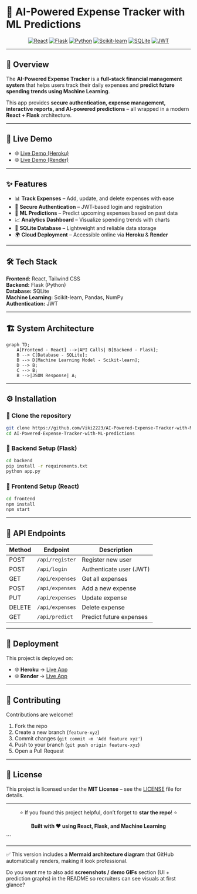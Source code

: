 # 🤖 AI-Powered Expense Tracker with ML Predictions

<div align="center">

[![React](https://img.shields.io/badge/React-18.0+-61dafb?style=for-the-badge&logo=react&logoColor=white)](https://reactjs.org/)
[![Flask](https://img.shields.io/badge/Flask-3.0+-000000?style=for-the-badge&logo=flask&logoColor=white)](https://flask.palletsprojects.com/)
[![Python](https://img.shields.io/badge/Python-3.9+-3776ab?style=for-the-badge&logo=python&logoColor=white)](https://python.org/)
[![Scikit-learn](https://img.shields.io/badge/Scikit--Learn-1.4+-f7931e?style=for-the-badge&logo=scikit-learn&logoColor=white)](https://scikit-learn.org/)
[![SQLite](https://img.shields.io/badge/SQLite-003b57?style=for-the-badge&logo=sqlite&logoColor=white)](https://sqlite.org/)
[![JWT](https://img.shields.io/badge/JWT-000000?style=for-the-badge&logo=jsonwebtokens&logoColor=white)](https://jwt.io/)

</div>

---

## 📌 Overview  

The **AI-Powered Expense Tracker** is a **full-stack financial management system** that helps users track their daily expenses and **predict future spending trends using Machine Learning**.  

This app provides **secure authentication, expense management, interactive reports, and AI-powered predictions** – all wrapped in a modern **React + Flask** architecture.  

---

## 🚀 Live Demo  

- 🌐 [Live Demo (Heroku)](https://your-deployed-app.herokuapp.com)  
- 🌐 [Live Demo (Render)](https://ai-expense-tracker-backend-nhy7.onrender.com)  

---

## ✨ Features  

- 📊 **Track Expenses** – Add, update, and delete expenses with ease  
- 🔐 **Secure Authentication** – JWT-based login and registration  
- 🤖 **ML Predictions** – Predict upcoming expenses based on past data  
- 📈 **Analytics Dashboard** – Visualize spending trends with charts  
- 💾 **SQLite Database** – Lightweight and reliable data storage  
- 🌍 **Cloud Deployment** – Accessible online via **Heroku** & **Render**  

---

## 🛠️ Tech Stack  

**Frontend:** React, Tailwind CSS  
**Backend:** Flask (Python)  
**Database:** SQLite  
**Machine Learning:** Scikit-learn, Pandas, NumPy  
**Authentication:** JWT  

---

## 🏗️ System Architecture  

```mermaid
graph TD;
    A[Frontend - React] -->|API Calls| B[Backend - Flask];
    B --> C[Database - SQLite];
    B --> D[Machine Learning Model - Scikit-learn];
    D --> B;
    C --> B;
    B -->|JSON Response| A;
````

---

## ⚙️ Installation

### 🔹 Clone the repository

```bash
git clone https://github.com/Viki2223/AI-Powered-Expense-Tracker-with-ML-predictions.git
cd AI-Powered-Expense-Tracker-with-ML-predictions
```

### 🔹 Backend Setup (Flask)

```bash
cd backend
pip install -r requirements.txt
python app.py
```

### 🔹 Frontend Setup (React)

```bash
cd frontend
npm install
npm start
```

---

## 📡 API Endpoints

| Method | Endpoint        | Description             |
| ------ | --------------- | ----------------------- |
| POST   | `/api/register` | Register new user       |
| POST   | `/api/login`    | Authenticate user (JWT) |
| GET    | `/api/expenses` | Get all expenses        |
| POST   | `/api/expenses` | Add a new expense       |
| PUT    | `/api/expenses` | Update expense          |
| DELETE | `/api/expenses` | Delete expense          |
| GET    | `/api/predict`  | Predict future expenses |

---

## 🚀 Deployment

This project is deployed on:

* 🌐 **Heroku** → [Live App](https://your-deployed-app.herokuapp.com)
* 🌐 **Render** → [Live App](https://ai-expense-tracker-backend-nhy7.onrender.com)

---

## 🤝 Contributing

Contributions are welcome!

1. Fork the repo
2. Create a new branch (`feature-xyz`)
3. Commit changes (`git commit -m 'Add feature xyz'`)
4. Push to your branch (`git push origin feature-xyz`)
5. Open a Pull Request

---

## 📜 License

This project is licensed under the **MIT License** – see the [LICENSE](LICENSE) file for details.

---

<div align="center">

⭐ If you found this project helpful, don’t forget to **star the repo**! ⭐

**Built with ❤️ using React, Flask, and Machine Learning**

</div>
```

---

✅ This version includes a **Mermaid architecture diagram** that GitHub automatically renders, making it look professional.

Do you want me to also add **screenshots / demo GIFs** section (UI + prediction graphs) in the README so recruiters can see visuals at first glance?
